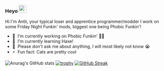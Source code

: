 ### Heyo <a href="https://www.gautamkrishnar.com/"><img src="https://media.giphy.com/media/hvRJCLFzcasrR4ia7z/giphy.gif" width="25px" height="25px"></a>

Hi I'm Antii, your typical loser and apprentice programmer/modder
I work on some Friday Night Funkin' mods, biggest one being Phobic Funkin'!

- 🔭 &nbsp;I’m currently working on Phobic Funkin' 🏳️‍🌈
- 🌱 &nbsp;I’m currently learning Haxe!
- 💬 &nbsp;Please don't ask me about anything, I will most likely not know 😭
- ⚡ &nbsp;Fun fact: Cats are pretty cool



![Anurag's GitHub stats](https://github-readme-stats.vercel.app/api?username=AntiPlayzz&show_icons=true&theme=radical) 
[![trophy](https://github-profile-trophy.vercel.app/?username=AntiPlayzz)](https://github.com/ryo-ma/github-profile-trophy) [![GitHub Streak](https://github-readme-streak-stats.herokuapp.com/?user=AntiPlayzz)](https://git.io/streak-stats)
